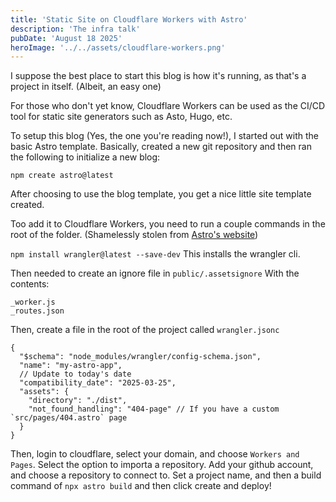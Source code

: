 ```yaml
---
title: 'Static Site on Cloudflare Workers with Astro'
description: 'The infra talk'
pubDate: 'August 18 2025'
heroImage: '../../assets/cloudflare-workers.png'
---
```


I suppose the best place to start this blog is how it's running, as that's a project in itself. (Albeit, an easy one)

For those who don't yet know, Cloudflare Workers can be used as the CI/CD tool for static site generators such as Asto, Hugo, etc. 

To setup this blog (Yes, the one you're reading now!), I started out with the basic Astro template. Basically, created a new git repository and then ran the following to initialize a new blog: 

`npm create astro@latest`

After choosing to use the blog template, you get a nice little site template created. 

Too add it to Cloudflare Workers, you need to run a couple commands in the root of the folder. (Shamelessly stolen from [Astro's website](https://docs.astro.build/en/guides/deploy/cloudflare/))

`npm install wrangler@latest --save-dev`
This installs the wrangler cli.

Then needed to create an ignore file in `public/.assetsignore`
With the contents:
```
_worker.js
_routes.json
```
Then, create a file in the root of the project called `wrangler.jsonc`
```
{
  "$schema": "node_modules/wrangler/config-schema.json",
  "name": "my-astro-app",
  // Update to today's date
  "compatibility_date": "2025-03-25",
  "assets": {
    "directory": "./dist",
    "not_found_handling": "404-page" // If you have a custom `src/pages/404.astro` page
  }
}
```
Then, login to cloudflare, select your domain, and choose `Workers and Pages`. Select the option to importa a repository. 
Add your github account, and choose a repository to connect to. Set a project name, and then a build command of `npx astro build` and then click create and deploy!